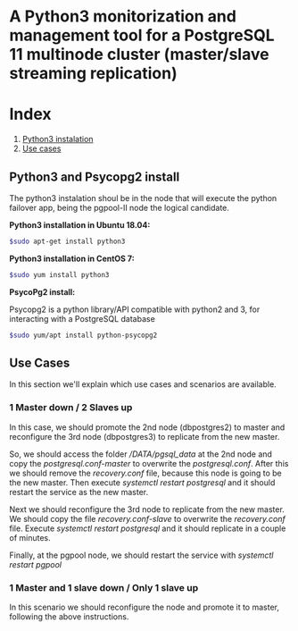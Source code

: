 
# A Python3 monitorization and management tool for a PostgreSQL 11 multinode cluster (master/slave streaming replication)

# Index

1. [Python3 instalation](#py3install)
2. [Use cases](#usecases)

## Python3 and Psycopg2 install

The python3 instalation shoul be in the node that will execute the python failover app, being the pgpool-II node the logical candidate.

**Python3 installation in Ubuntu 18.04:**

```bash
$sudo apt-get install python3
```

**Python3 installation in CentOS 7:**

```bash
$sudo yum install python3
```

**PsycoPg2 install:**

Psycopg2 is a python library/API compatible with python2 and 3, for interacting with a PostgreSQL database

```bash
$sudo yum/apt install python-psycopg2
```

## Use Cases

In this section we'll explain which use cases and scenarios are available.

### 1 Master down / 2 Slaves up

In this case, we should promote the 2nd node (dbpostgres2) to master and reconfigure the 3rd node (dbpostgres3) to replicate from the new master.

So, we should access the folder */DATA/pgsql_data* at the 2nd node and copy the *postgresql.conf-master* to overwrite the *postgresql.conf*. After this we should remove the *recovery.conf* file, because this node is going to be the new master. Then execute *systemctl restart postgresql* and it should restart the service as the new master.

Next we should reconfigure the 3rd node to replicate from the new master. We should copy the file *recovery.conf-slave* to overwrite the *recovery.conf* file. Execute *systemctl restart postgresql* and it should replicate in a couple of minutes.

Finally, at the pgpool node, we should restart the service with *systemctl restart pgpool*

### 1 Master and 1 slave down / Only 1 slave up

In this scenario we should reconfigure the node and promote it to master, following the above instructions.
